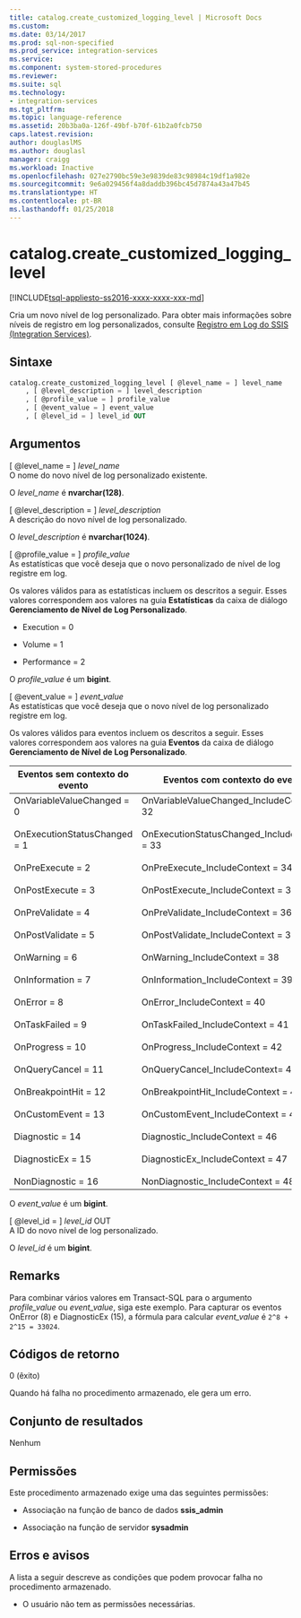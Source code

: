 ```yaml
---
title: catalog.create_customized_logging_level | Microsoft Docs
ms.custom: 
ms.date: 03/14/2017
ms.prod: sql-non-specified
ms.prod_service: integration-services
ms.service: 
ms.component: system-stored-procedures
ms.reviewer: 
ms.suite: sql
ms.technology:
- integration-services
ms.tgt_pltfrm: 
ms.topic: language-reference
ms.assetid: 20b3ba0a-126f-49bf-b70f-61b2a0fcb750
caps.latest.revision: 
author: douglaslMS
ms.author: douglasl
manager: craigg
ms.workload: Inactive
ms.openlocfilehash: 027e2790bc59e3e9839de83c98984c19df1a982e
ms.sourcegitcommit: 9e6a029456f4a8daddb396bc45d7874a43a47b45
ms.translationtype: HT
ms.contentlocale: pt-BR
ms.lasthandoff: 01/25/2018
---
```

# <a name="catalogcreatecustomizedlogginglevel"></a>catalog.create_customized_logging_level
[!INCLUDE[tsql-appliesto-ss2016-xxxx-xxxx-xxx-md](../../includes/tsql-appliesto-ss2016-xxxx-xxxx-xxx-md.md)]

  Cria um novo nível de log personalizado. Para obter mais informações sobre níveis de registro em log personalizados, consulte [Registro em Log do SSIS &#40;Integration Services&#41;](../../integration-services/performance/integration-services-ssis-logging.md).  
  
## <a name="syntax"></a>Sintaxe  
  
```sql  
catalog.create_customized_logging_level [ @level_name = ] level_name  
    , [ @level_description = ] level_description  
    , [ @profile_value = ] profile_value  
    , [ @event_value = ] event_value  
    , [ @level_id = ] level_id OUT   
```  
  
## <a name="arguments"></a>Argumentos  
 [ @level_name = ] *level_name*  
 O nome do novo nível de log personalizado existente.  
  
 O *level_name* é **nvarchar(128)**.  
  
 [ @level_description = ] *level_description*  
 A descrição do novo nível de log personalizado.  
  
 O *level_description* é **nvarchar(1024)**.  
  
 [ @profile_value = ] *profile_value*  
 As estatísticas que você deseja que o novo personalizado de nível de log registre em log.  
  
 Os valores válidos para as estatísticas incluem os descritos a seguir. Esses valores correspondem aos valores na guia **Estatísticas** da caixa de diálogo **Gerenciamento de Nível de Log Personalizado**.  
  
-   Execution = 0  
  
-   Volume = 1  
  
-   Performance = 2  
  
 O *profile_value* é um **bigint**.  
  
 [ @event_value = ] *event_value*  
 As estatísticas que você deseja que o novo nível de log personalizado registre em log.  
  
 Os valores válidos para eventos incluem os descritos a seguir. Esses valores correspondem aos valores na guia **Eventos** da caixa de diálogo **Gerenciamento de Nível de Log Personalizado**.  
  
|Eventos sem contexto do evento|Eventos com contexto do evento|  
|----------------------------------|-------------------------------|  
|OnVariableValueChanged = 0<br /><br /> OnExecutionStatusChanged = 1<br /><br /> OnPreExecute = 2<br /><br /> OnPostExecute = 3<br /><br /> OnPreValidate = 4<br /><br /> OnPostValidate = 5<br /><br /> OnWarning = 6<br /><br /> OnInformation = 7<br /><br /> OnError = 8<br /><br /> OnTaskFailed = 9<br /><br /> OnProgress = 10<br /><br /> OnQueryCancel = 11<br /><br /> OnBreakpointHit = 12<br /><br /> OnCustomEvent = 13<br /><br /> Diagnostic = 14<br /><br /> DiagnosticEx = 15<br /><br /> NonDiagnostic = 16|OnVariableValueChanged_IncludeContext = 32<br /><br /> OnExecutionStatusChanged_IncludeContext = 33<br /><br /> OnPreExecute_IncludeContext = 34<br /><br /> OnPostExecute_IncludeContext = 35<br /><br /> OnPreValidate_IncludeContext = 36<br /><br /> OnPostValidate_IncludeContext = 37<br /><br /> OnWarning_IncludeContext = 38<br /><br /> OnInformation_IncludeContext = 39<br /><br /> OnError_IncludeContext = 40<br /><br /> OnTaskFailed_IncludeContext = 41<br /><br /> OnProgress_IncludeContext = 42<br /><br /> OnQueryCancel_IncludeContext= 43<br /><br /> OnBreakpointHit_IncludeContext = 44<br /><br /> OnCustomEvent_IncludeContext = 45<br /><br /> Diagnostic_IncludeContext = 46<br /><br /> DiagnosticEx_IncludeContext = 47<br /><br /> NonDiagnostic_IncludeContext = 48|  
  
 O *event_value* é um **bigint**.  
  
 [ @level_id = ] *level_id* OUT  
 A ID do novo nível de log personalizado.  
  
 O *level_id* é um **bigint**.  
  
## <a name="remarks"></a>Remarks  
 Para combinar vários valores em Transact-SQL para o argumento *profile_value* ou *event_value*, siga este exemplo. Para capturar os eventos OnError (8) e DiagnosticEx (15), a fórmula para calcular *event_value* é `2^8 + 2^15 = 33024`.  
  
## <a name="return-codes"></a>Códigos de retorno  
 0 (êxito)  
  
 Quando há falha no procedimento armazenado, ele gera um erro.  
  
## <a name="result-set"></a>Conjunto de resultados  
 Nenhum  
  
## <a name="permissions"></a>Permissões  
 Este procedimento armazenado exige uma das seguintes permissões:  
  
-   Associação na função de banco de dados **ssis_admin**  
  
-   Associação na função de servidor **sysadmin**  
  
## <a name="errors-and-warnings"></a>Erros e avisos  
 A lista a seguir descreve as condições que podem provocar falha no procedimento armazenado.  
  
-   O usuário não tem as permissões necessárias.  
  
  
